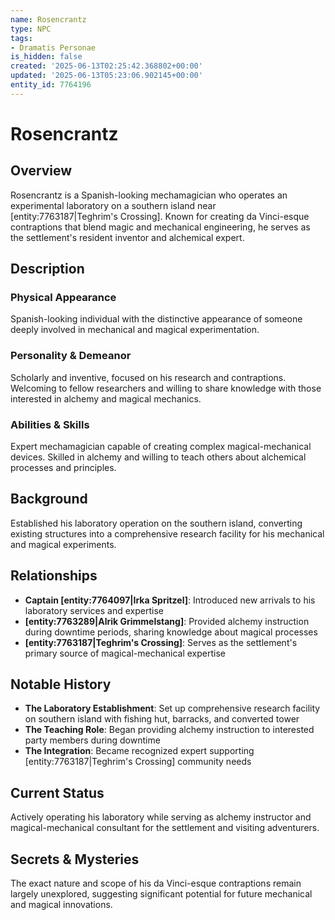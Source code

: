 ```yaml
---
name: Rosencrantz
type: NPC
tags:
- Dramatis Personae
is_hidden: false
created: '2025-06-13T02:25:42.368802+00:00'
updated: '2025-06-13T05:23:06.902145+00:00'
entity_id: 7764196
---
```


# Rosencrantz

## Overview
Rosencrantz is a Spanish-looking mechamagician who operates an experimental laboratory on a southern island near [entity:7763187|Teghrim's Crossing]. Known for creating da Vinci-esque contraptions that blend magic and mechanical engineering, he serves as the settlement's resident inventor and alchemical expert.

## Description
### Physical Appearance
Spanish-looking individual with the distinctive appearance of someone deeply involved in mechanical and magical experimentation.

### Personality & Demeanor
Scholarly and inventive, focused on his research and contraptions. Welcoming to fellow researchers and willing to share knowledge with those interested in alchemy and magical mechanics.

### Abilities & Skills
Expert mechamagician capable of creating complex magical-mechanical devices. Skilled in alchemy and willing to teach others about alchemical processes and principles.

## Background
Established his laboratory operation on the southern island, converting existing structures into a comprehensive research facility for his mechanical and magical experiments.

## Relationships
- **Captain [entity:7764097|Irka Spritzel]**: Introduced new arrivals to his laboratory services and expertise
- **[entity:7763289|Alrik Grimmelstang]**: Provided alchemy instruction during downtime periods, sharing knowledge about magical processes
- **[entity:7763187|Teghrim's Crossing]**: Serves as the settlement's primary source of magical-mechanical expertise

## Notable History
- **The Laboratory Establishment**: Set up comprehensive research facility on southern island with fishing hut, barracks, and converted tower
- **The Teaching Role**: Began providing alchemy instruction to interested party members during downtime
- **The Integration**: Became recognized expert supporting [entity:7763187|Teghrim's Crossing] community needs

## Current Status
Actively operating his laboratory while serving as alchemy instructor and magical-mechanical consultant for the settlement and visiting adventurers.

## Secrets & Mysteries
The exact nature and scope of his da Vinci-esque contraptions remain largely unexplored, suggesting significant potential for future mechanical and magical innovations.
